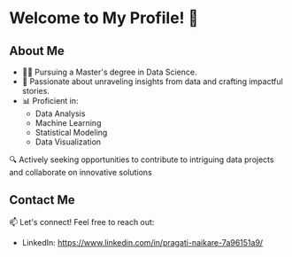 # Welcome to My Profile! 👋

## About Me
- 👩‍💻 Pursuing a Master's degree in Data Science.
- 🌟 Passionate about unraveling insights from data and crafting impactful stories.
- 📊 Proficient in:
  - Data Analysis
  - Machine Learning
  - Statistical Modeling
  - Data Visualization

🔍 Actively seeking opportunities to contribute to intriguing data projects and collaborate on innovative solutions

## Contact Me
📫 Let's connect! Feel free to reach out:
- LinkedIn: https://www.linkedin.com/in/pragati-naikare-7a96151a9/

